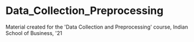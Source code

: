 # Data_Collection_Preprocessing
Material created for the 'Data Collection and Preprocessing' course, Indian School of Business, '21

